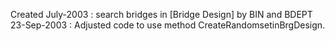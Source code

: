 Created July-2003 : search bridges in [Bridge Design] by BIN and BDEPT  23-Sep-2003 : Adjusted code to use method CreateRandomsetinBrgDesign.